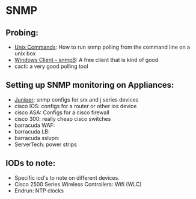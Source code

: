 # SNMP

## Probing: 
- [Unix Commands](../OS/unix/snmp.md): How to run snmp polling from the command line on a unix box
- [Windows Client - snmpB](../OS/windows/app/snmpb.md): A free client that is kind of good
- cacti: a very good polling tool

## Setting up SNMP monitoring on Appliances: 
- [Juniper](../Networking/juniper/snmp.md): snmp configs for srx and j series devices
- cisco IOS: configs for a router or other ios device
- cisco ASA: Configs for a cisco firewall
- cisco 300: really cheap cisco switches
- barracuda WAF: 
- barracuda LB: 
- barracuda sslvpn: 
- ServerTech: power strips

## IODs to note: 
- Specific iod's to note on different devices.
- Cisco 2500 Series Wireless Controllers: Wifi (WLC) 
- Endrun: NTP clocks